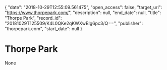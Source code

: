 {
  "date": "2018-10-29T12:55:09.561475", 
  "open_access": false, 
  "target_url": "https://www.thorpepark.com/", 
  "description": null, 
  "end_date": null, 
  "title": "Thorpe Park", 
  "record_id": "20181029T125509/K4L0QKe2qKWXwBlg6pc3/Q==", 
  "publisher": "thorpepark.com", 
  "start_date": null
}

# Thorpe Park

None